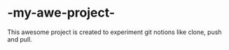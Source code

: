 # -my-awe-project-
This awesome project is created to experiment git notions like clone, push and pull.
